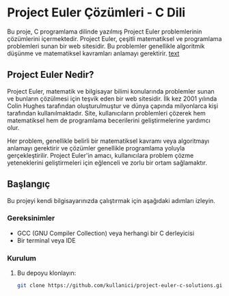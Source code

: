 # Project Euler Çözümleri - C Dili

Bu proje, C programlama dilinde yazılmış Project Euler problemlerinin çözümlerini içermektedir. Project Euler, çeşitli matematiksel ve programlama problemleri sunan bir web sitesidir. Bu problemler genellikle algoritmik düşünme ve matematiksel kavramları anlamayı gerektirir.
[text](https://projecteuler.net/)

## Project Euler Nedir?

Project Euler, matematik ve bilgisayar bilimi konularında problemler sunan ve bunların çözülmesi için teşvik eden bir web sitesidir. İlk kez 2001 yılında Colin Hughes tarafından oluşturulmuştur ve dünya çapında milyonlarca kişi tarafından kullanılmaktadır. Site, kullanıcıların problemleri çözerek hem matematiksel hem de programlama becerilerini geliştirmelerine yardımcı olur.

Her problem, genellikle belirli bir matematiksel kavramı veya algoritmayı anlamayı gerektirir ve çözümler genellikle programlama yoluyla gerçekleştirilir. Project Euler'in amacı, kullanıcılara problem çözme yeteneklerini geliştirmeleri için eğlenceli ve zorlu bir ortam sağlamaktır.

## Başlangıç

Bu projeyi kendi bilgisayarınızda çalıştırmak için aşağıdaki adımları izleyin.

### Gereksinimler

- GCC (GNU Compiler Collection) veya herhangi bir C derleyicisi
- Bir terminal veya IDE

### Kurulum

1. Bu depoyu klonlayın:
   ```sh
   git clone https://github.com/kullanici/project-euler-c-solutions.git